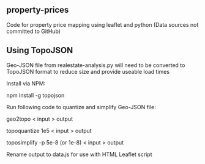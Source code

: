 ## property-prices
Code for property price mapping using leaflet and python
(Data sources not committed to GitHub)

## Using TopoJSON
Geo-JSON file from realestate-analysis.py will need to be converted to TopoJSON format to reduce size and provide useable load times

Install via NPM:

npm install -g topojson

Run following code to quantize and simplify Geo-JSON file:

geo2topo < input > output

topoquantize 1e5 < input > output

toposimplify -p 5e-8 (or 1e-8) < input > output


Rename output to data.js for use with HTML Leaflet script
